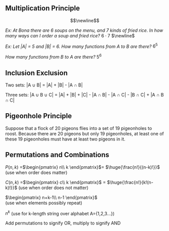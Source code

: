 ## Multiplication Principle
 $$\newline$$

$\textit{Ex: At Bona there are 6 soups on the menu, and 7 kinds of  
fried rice. In how many ways can I order a soup and  
fried rice?}$
$\text{6} \cdot \text{7}$
$\newline$



$\textit{Ex: Let |A| = 5 and |B| = 6.}$
$\textit{How many functions from A to B are there?}$
$6^5$

$\textit{How many functions from B to A are there?}$
$5^6$


## Inclusion Exclusion
Two sets:
|A $\cup$ B| = |A| + |B| - |A $\cap$ B|

Three sets:
|A $\cup$ B $\cup$ C| = |A| + |B| + |C| - |A $\cap$ B| - |A $\cap$ C| - |B $\cap$ C| + |A $\cap$ B $\cap$ C|

## Pigeonhole Principle

Suppose that a flock of 20 pigeons flies into a set of 19 pigeonholes to roost. Because there are 20 pigeons but only 19 pigeonholes, at least one of these 19 pigeonholes must have at least two pigeons in it.

## Permutations and Combinations

$P(n,k)$ =$\begin{pmatrix}   n\\   k   \end{pmatrix}$= $\huge{\frac{n!}{(n-k)!}}$ 
(use when order does matter)


$C(n,k)$ =$\begin{pmatrix}   c\\   k   \end{pmatrix}$ =  $\huge{\frac{n!}{k!(n-k)!}}$ 
(use when order does not matter)


$\begin{pmatrix}   n+k-1\\   n-1   \end{pmatrix}$  
(use when elements possibly repeat)


$n^k$ 
(use for k-length string over alphabet A={1,2,3...})


Add permutations to signify OR, multiply to signify AND